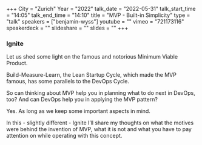 +++
City = "Zurich"
Year = "2022"
talk_date = "2022-05-31"
talk_start_time = "14:05"
talk_end_time = "14:10"
title = "MVP - Built-in Simplicity"
type = "talk"
speakers = ["benjamin-wyss"]
youtube = ""
vimeo = "721173116"
speakerdeck = ""
slideshare = ""
slides = ""
+++

### Ignite

Let us shed some light on the famous and notorious Minimum Viable Product.

Build-Measure-Learn, the Lean Startup Cycle, which made the MVP famous, has some parallels to the DevOps Cycle.

So can thinking about MVP help you in planning what to do next in DevOps, too? And can DevOps help you in applying the MVP pattern?

Yes. As long as we keep some important aspects in mind.

In this - slightly different - Ignite I’ll share my thoughts on what the motives were behind the invention of MVP, what it is not and what you have to pay attention on while operating with this concept.